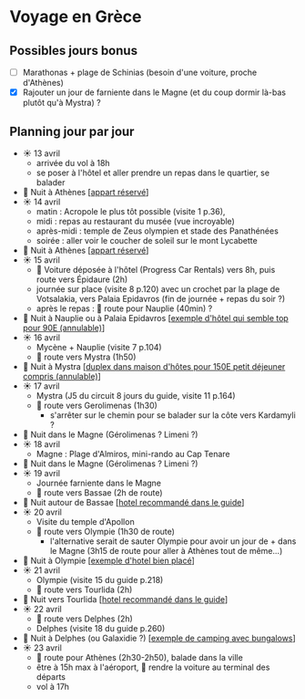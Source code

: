 # Voyage en Grèce

## Possibles jours bonus

* [ ] Marathonas + plage de Schinias (besoin d'une voiture, proche d'Athènes)
* [x] Rajouter un jour de farniente dans le Magne (et du coup dormir là-bas plutôt qu'à Mystra) ?

## Planning jour par jour 

* ☀️ 13 avril
    * arrivée du vol à 18h
    * se poser à l'hôtel et aller prendre un repas dans le quartier, se balader
* 🌃 Nuit à Athènes [[appart réservé](https://www.booking.com/hotel/gr/hestia-ippokratous-35.fr.html)]
* ☀️ 14 avril
    * matin : Acropole le plus tôt possible (visite 1 p.36), 
    * midi : repas au restaurant du musée (vue incroyable)
    * après-midi : temple de Zeus olympien et stade des Panathénées
    * soirée : aller voir le coucher de soleil sur le mont Lycabette
* 🌃 Nuit à Athènes [[appart réservé](https://www.booking.com/hotel/gr/hestia-ippokratous-35.fr.html)]
* ☀️ 15 avril
    * 🚗 Voiture déposée à l'hôtel (Progress Car Rentals) vers 8h, puis route vers Épidaure (2h)
    * journée sur place (visite 8 p.120) avec un crochet par la plage de Votsalakia, vers Palaia Epidavros (fin de journée + repas du soir ?)
    * après le repas : 🚗 route pour Nauplie (40min) ?
* 🌃 Nuit à Nauplie ou à Palaia Epidavros [[exemple d'hôtel qui semble top pour 90E (annulable)](https://www.booking.com/hotel/gr/epidavros-seascape.fr.html)]
* ☀️ 16 avril
    * Mycène + Nauplie (visite 7 p.104)
    * 🚗 route vers Mystra (1h50)
* 🌃 Nuit à Mystra [[duplex dans maison d'hôtes pour 150E petit déjeuner compris (annulable)](https://www.booking.com/hotel/gr/arxontiko-taygeti.fr.html)]
* ☀️ 17 avril
    * Mystra (J5 du circuit 8 jours du guide, visite 11 p.164)
    * 🚗 route vers Gerolimenas (1h30)
      * s'arrêter sur le chemin pour se balader sur la côte vers Kardamyli ? 
* 🌃 Nuit dans le Magne (Gérolimenas ? Limeni ?)
* ☀️ 18 avril
    * Magne : Plage d'Almiros, mini-rando au Cap Tenare
* 🌃 Nuit dans le Magne (Gérolimenas ? Limeni ?)
* ☀️ 19 avril
    * Journée farniente dans le Magne
    * 🚗 route vers Bassae (2h de route)
* 🌃 Nuit autour de Bassae [[hotel recommandé dans le guide](https://abeliona-retreat.com/fr/)]
* ☀️ 20 avril
    * Visite du temple d'Apollon
    * 🚗 route vers Olympie (1h30 de route)
      * l'alternative serait de sauter Olympie pour avoir un jour de + dans le Magne (3h15 de route pour aller à Athènes tout de même...)
* 🌃 Nuit à Olympie [[exemple d'hotel bien placé](https://www.booking.com/hotel/gr/europahotel.fr.html)]
* ☀️ 21 avril
    * Olympie (visite 15 du guide p.218)
    * 🚗 route vers Tourlida (2h)
* 🌃 Nuit vers Tourlida [[hotel recommandé dans le guide](https://www.booking.com/hotel/gr/socrates-organic-village-wild-ollive.fr.html)]
* ☀️ 22 avril
    * 🚗 route vers Delphes (2h)
    * Delphes (visite 18 du guide p.260)
* 🌃 Nuit à Delphes (ou Galaxidie ?)  [[exemple de camping avec bungalows](https://apolloncamping.gr/fr/)]
* ☀️ 23 avril
    * 🚗 route pour Athènes (2h30-2h50), balade dans la ville
    * être à 15h max à l'aéroport, 🚗 rendre la voiture au terminal des départs
    * vol à 17h

